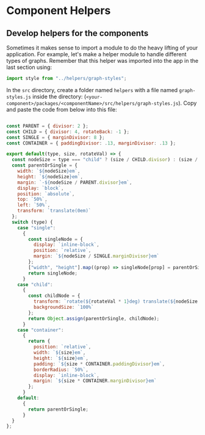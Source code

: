 # Component Helpers

## Develop helpers for the components

Sometimes it makes sense to import a module to do the heavy lifting of your application. For example, let's make a helper module to handle different types of graphs. Remember that this helper was imported into the app in the last section using:

```js
import style from "../helpers/graph-styles";
```

In the `src` directory, create a folder named `helpers` with a file named `graph-styles.js` inside the directory: \(`<your-component>/packages/<componentName>/src/helpers/graph-styles.js`\). Copy and paste the code from below into this file:

```js

const PARENT = { divisor: 2 };
const CHILD = { divisor: 4, rotateBack: -1 };
const SINGLE = { marginDivisor: 8 };
const CONTAINER = { paddingDivisor: .13, marginDivisor: .13 };

export default(type, size, rotateVal) => {
  const nodeSize = type === "child" ? (size / CHILD.divisor) : (size / PARENT.divisor);
  const parentOrSingle = {
    width: `${nodeSize}em`,
    height: `${nodeSize}em`,
    margin: `-${nodeSize / PARENT.divisor}em`,
    display: `block`,
    position: `absolute`,
    top: `50%`,
    left: `50%`,
    transform: `translate(0em)`
  };
  switch (type) {
    case "single":
      {
        const singleNode = {
          display: `inline-block`,
          position: `relative`,
          margin: `${nodeSize / SINGLE.marginDivisor}em`
        };
        ["width", "height"].map((prop) => singleNode[prop] = parentOrSingle[prop]); // eslint-disable-line
        return singleNode;
      }
    case "child":
      {
        const childNode = {
          transform: `rotate(${rotateVal * 1}deg) translate(${nodeSize * PARENT.divisor}em) rotate(${rotateVal * CHILD.rotateBack}deg)`, // eslint-disable-line max-len
          backgroundSize: `100%`
        };
        return Object.assign(parentOrSingle, childNode);
      }
    case "container":
      {
        return {
          position: `relative`,
          width: `${size}em`,
          height: `${size}em`,
          padding: `${size * CONTAINER.paddingDivisor}em`,
          borderRadius: `50%`,
          display: `inline-block`,
          margin: `${size * CONTAINER.marginDivisor}em`
        };
      }
    default:
      {
        return parentOrSingle;
      }
  }
};

```

